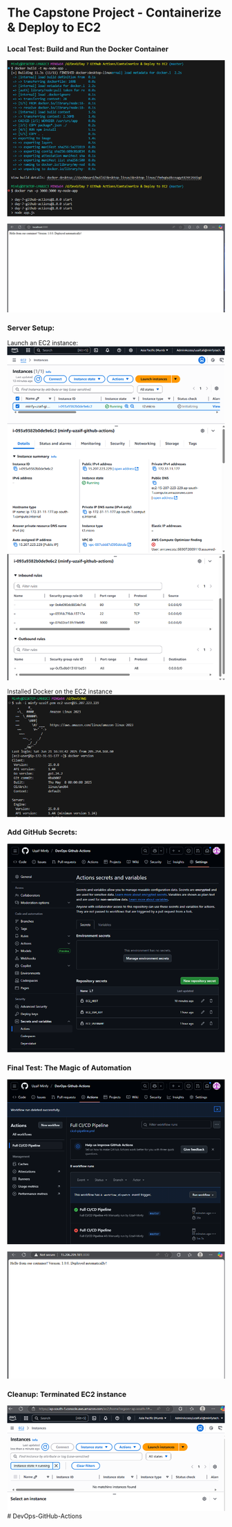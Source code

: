 # The Capstone Project - Containerize & Deploy to EC2


### Local Test: Build and Run the Docker Container
![alt text](image-2.png)

![alt text](image.png)


### Server Setup:

Launch an EC2 instance:
![alt text](image-3.png)
![alt text](image-4.png)

Installed Docker on the EC2 instance
![alt text](image-5.png)


### Add GitHub Secrets:
![alt text](image-6.png)


### Final Test: The Magic of Automation
![alt text](image-7.png)

![alt text](image-1.png)


### Cleanup: Terminated EC2 instance
![alt text](image-8.png)# DevOps-GitHub-Actions
